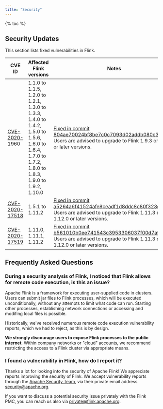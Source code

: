 ```yaml
---
title: "Security"
---
```


{% toc %}


## Security Updates

This section lists fixed vulnerabilities in Flink.

<table class="table">
	<thead>
		<tr>
			<th style="width: 20%">CVE ID</th>
			<th style="width: 30%">Affected Flink versions</th>
			<th style="width: 50%">Notes</th>
		</tr>
	</thead>
	<tr>
		<td>
			<a href="https://cve.mitre.org/cgi-bin/cvename.cgi?name=CVE-2020-1960">CVE-2020-1960</a>
		</td>
		<td>
			1.1.0 to 1.1.5, 1.2.0 to 1.2.1, 1.3.0 to 1.3.3, 1.4.0 to 1.4.2, 1.5.0 to 1.5.6, 1.6.0 to 1.6.4, 1.7.0 to 1.7.2, 1.8.0 to 1.8.3, 1.9.0 to 1.9.2, 1.10.0
		</td>
		<td>
			<a href="https://github.com/apache/flink/commit/804ae70024bf8be7c0c7093d02addb080c318662">Fixed in commit 804ae70024bf8be7c0c7093d02addb080c318662</a> <br>
			Users are advised to upgrade to Flink 1.9.3 or 1.10.1 or later versions.
		</td>
	</tr>
	<tr>
		<td>
			<a href="https://cve.mitre.org/cgi-bin/cvename.cgi?name=CVE-2020-17518">CVE-2020-17518</a>
		</td>
		<td>
			1.5.1 to 1.11.2
		</td>
		<td>
			<a href="https://github.com/apache/flink/commit/a5264a6f41524afe8ceadf1d8ddc8c80f323ebc4">Fixed in commit a5264a6f41524afe8ceadf1d8ddc8c80f323ebc4</a> <br>
			Users are advised to upgrade to Flink 1.11.3 or 1.12.0 or later versions.
		</td>
	</tr>
	<tr>
		<td>
			<a href="https://cve.mitre.org/cgi-bin/cvename.cgi?name=CVE-2020-17519">CVE-2020-17519</a>
		</td>
		<td>
			1.11.0, 1.11.1, 1.11.2
		</td>
		<td>
			<a href="https://github.com/apache/flink/commit/b561010b0ee741543c3953306037f00d7a9f0801">Fixed in commit b561010b0ee741543c3953306037f00d7a9f0801</a> <br>
			Users are advised to upgrade to Flink 1.11.3 or 1.12.0 or later versions.
		</td>
	</tr>
</table>


## Frequently Asked Questions

### During a security analysis of Flink, I noticed that Flink allows for remote code execution, is this an issue?

Apache Flink is a framework for executing user-supplied code in clusters. Users can submit jar files to Flink processes, which will be executed unconditionally, without any attempts to limit what code can run. Starting other processes, establishing network connections or accessing and modifing local files is possible.

Historically, we've received numerous remote code execution vulnerability reports, which we had to reject, as this is by design.

**We strongly discourage users to expose Flink processes to the public internet**. Within company networks or "cloud" accounts, we recommend restricting the access to a Flink cluster via appropriate means.


### I found a vulnerability in Flink, how do I report it?

Thanks a lot for looking into the security of Apache Flink! We appreciate reports improving the security of Flink. We accept vulnerability reports through the [Apache Security Team](http://www.apache.org/security/), via their private email address [security@apache.org](mailto:security@apache.org).

If you want to discuss a potential security issue privately with the Flink PMC, you can reach us also via [private@flink.apache.org](mailto:private@flink.apache.org).
